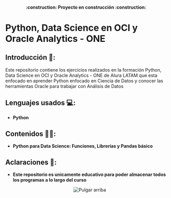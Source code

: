 <h4 align="center">
:construction: Proyecto en construcción :construction:
</h4>

# Python, Data Science en OCI y Oracle Analytics - ONE

## Introducción 📝:

<p> Este repositorio contiene los ejercicios realizados en la formación Python, Data Science en OCI y Oracle Analytics - ONE de Alura LATAM que esta enfocado en aprender Python enfocado en Ciencia de Datos y conocer las herramientas Oracle para trabajar con Análisis de Datos <p>
    
## Lenguajes usados 💻:

- **Python**
    
## Contenidos 👨‍🏫:
- **Python para Data Science: Funciones, Librerías y Pandas básico**
 
## Aclaraciones 👀:
- **Este repositorio es unicamente educativo para poder almacenar todos los programas a lo largo del curso**

    <div align="center"><img src="https://i.pinimg.com/236x/a7/67/ca/a767ca6d0e98d43b0f6904b865caa6f7.jpg" alt="Pulgar arriba"></a> </div>
